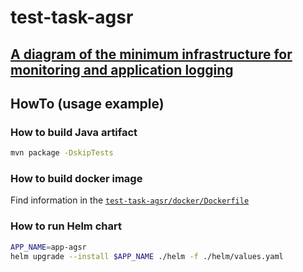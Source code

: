 # test-task-agsr


## [A diagram of the minimum infrastructure for monitoring and application logging](https://drive.google.com/file/d/1auOCo5eVR2r3DSy9a1oa0j8MTAE9-8FA/view?usp=sharing)


## HowTo (usage example)

### How to build Java artifact
```bash
mvn package -DskipTests
```

### How to build docker image
Find information in the [`test-task-agsr/docker/Dockerfile`](https://github.com/lostroma/test-task-agsr/blob/main/docker/README.md)

### How to run Helm chart
```bash
APP_NAME=app-agsr
helm upgrade --install $APP_NAME ./helm -f ./helm/values.yaml
```
